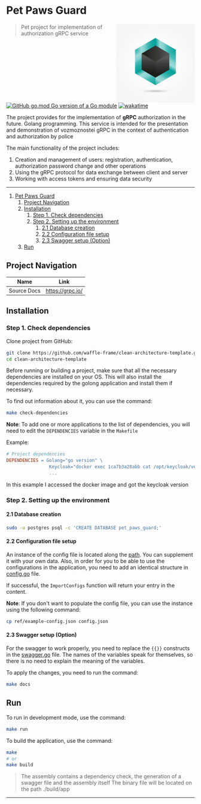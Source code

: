 # Pet Paws Guard

<img src="/ref/logo.png" align="right" width="210">

> Pet project for implementation of authorization gRPC service


[![GitHub go.mod Go version of a Go
module](https://img.shields.io/github/go-mod/go-version/waffle-frame/PetPawsGuard)](https://github.com/gomods/athens)
[![wakatime](https://wakatime.com/badge/user/ec493241-c2a0-40a9-8ff1-637bdb54b2f1/project/018d35f3-8797-4caa-bcfa-2bcac96acca2.svg)](https://wakatime.com/badge/user/ec493241-c2a0-40a9-8ff1-637bdb54b2f1/project/018d35f3-8797-4caa-bcfa-2bcac96acca2)

The project provides for the implementation of **gRPC** authorization in the future. Golang programming. This service is intended for the presentation and demonstration of vozmoznostei gRPC in the context of authentication and authorization by police

The main functionality of the project includes:

   1. Creation and management of users: registration, authentication, authorization password change and other operations
   2. Using the gRPC protocol for data exchange between client and server
   3. Working with access tokens and ensuring data security

---

<!-- @import "[TOC]" {cmd="toc" depthFrom=1 depthTo=10 orderedList=false} -->

<!-- code_chunk_output -->

1. [Pet Paws Guard](#pet-paws-guard)
   1. [Project Navigation](#project-navigation)
   2. [Installation](#installation)
      1. [Step 1. Check dependencies](#step-1-check-dependencies)
      2. [Step 2. Setting up the environment](#step-2-setting-up-the-environment)
         1. [2.1 Database creation](#21-database-creation)
         2. [2.2 Сonfiguration file setup](#22-сonfiguration-file-setup)
         3. [2.3 Swagger setup (Option)](#23-swagger-setup-option)
   3. [Run](#run)

<!-- /code_chunk_output -->

## Project Navigation

| Name           | Link                     |
| -------------- | ------------------------ |
| Source Docs    | <https://grpc.io/>       |

## Installation

### Step 1. Check dependencies

Clone project from GitHub:

```bash
git clone https://github.com/waffle-frame/clean-architecture-template.git
cd clean-architecture-template
```

Before running or building a project, make sure that all the necessary dependencies are installed on your OS.
This will also install the dependencies required by the golong application and install them if necessary.

To find out information about it, you can use the command:

```bash
make check-dependencies
```

**Note**: To add one or more applications to the list of dependencies, you will need to edit the `DEPENDENCIES` variable in the `Makefile`

Example:

```makefile
# Project dependencies
DEPENDENCIES = Golang="go version" \
                Keycloak="docker exec 1ca7b3a28abb cat /opt/keycloak/version.txt" \
                ...
```

In this example I accessed the docker image and got the keycloak version

### Step 2. Setting up the environment

#### 2.1 Database creation

```bash
sudo -u postgres psql -c 'CREATE DATABASE pet_paws_guard;'
```

#### 2.2 Сonfiguration file setup

An instance of the config file is located along the [path](ref/example-config.json).
You can supplement it with your own data. Also, in order for you to be able to use the configurations in the application, you need to add an identical structure in [config.go](pkg/config/module.go) file.

If successful, the `ImportConfigs` function will return your entry in the content.

**Note**: If you don't want to populate the config file, you can use the instance using the following command:

```bash
cp ref/example-config.json config.json
```

#### 2.3 Swagger setup (Option)

For the swagger to work properly, you need to replace the `{{}}` constructs in the [swagger.go](pkg/docs/swagger.go) file.
The names of the variables speak for themselves, so there is no need to explain the meaning of the variables.

To apply the changes, you need to run the command:

```bash
make docs
```

## Run

To run in development mode, use the command:

```bash
make run
```

To build the application, use the command:

```bash
make
# or
make build
```

> The assembly contains a dependency check, the generation of a swagger file and the assembly itself
> The binary file will be located on the path ./build/app

---
